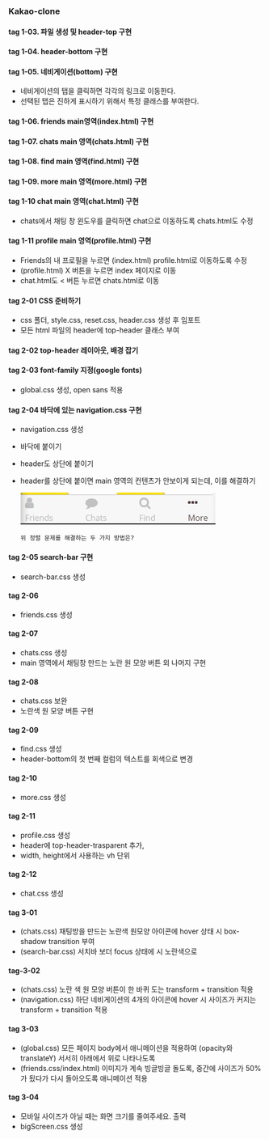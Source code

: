 ### Kakao-clone

#### tag 1-03. 파일 생성 및 header-top 구현

#### tag 1-04. header-bottom 구현

#### tag 1-05. 네비게이션(bottom) 구현

- 네비게이션의 탭을 클릭하면 각각의 링크로 이동한다.
- 선택된 탭은 진하게 표시하기 위해서 특정 클래스를 부여한다.

#### tag 1-06. friends main영역(index.html) 구현

#### tag 1-07. chats main 영역(chats.html) 구현

#### tag 1-08. find main 영역(find.html) 구현

#### tag 1-09. more main 영역(more.html) 구현

#### tag 1-10 chat main 영역(chat.html) 구현

- chats에서 채팅 창 윈도우를 클릭하면 chat으로 이동하도록 chats.html도 수정

#### tag 1-11 profile main 영역(profile.html) 구현

- Friends의 내 프로필을 누르면 (index.html) profile.html로 이동하도록 수정
- (profile.html) X 버튼을 누르면 index 페이지로 이동
- chat.html도 < 버튼 누르면 chats.html로 이동


#### tag 2-01 CSS 준비하기

- css 폴더, style.css, reset.css, header.css 생성 후 임포트
- 모든 html 파일의 header에 top-header 클래스 부여

#### tag 2-02 top-header 레이아웃, 배경 잡기

####  tag 2-03 font-family 지정(google fonts)

- global.css 생성, open sans 적용

#### tag 2-04 바닥에 있는 navigation.css 구현

- navigation.css 생성

- 바닥에 붙이기

- header도 상단에 붙이기

- header를 상단에 붙이면 main 영역의 컨텐츠가 안보이게 되는데, 이를 해결하기

  ![](./review_imgs/problem1-alignment.jpg)

  ```
  위 정렬 문제를 해결하는 두 가지 방법은?
  ```

#### tag 2-05 search-bar 구현 

- search-bar.css 생성

#### tag 2-06

- friends.css 생성

#### tag 2-07

- chats.css 생성
- main 영역에서 채팅창 만드는 노란 원 모양 버튼 외 나머지 구현



#### tag 2-08

- chats.css 보완
- 노란색 원 모양 버튼 구현


#### tag 2-09

- find.css 생성
- header-bottom의 첫 번째 컬럼의 텍스트를 회색으로 변경



#### tag 2-10

- more.css 생성



#### tag 2-11

- profile.css 생성
- header에 top-header-trasparent 추가, 
- width, height에서 사용하는 vh 단위

#### tag 2-12

- chat.css 생성

#### tag 3-01

- (chats.css) 채팅방을 만드는 노란색 원모양 아이콘에 hover 상태 시 box-shadow transition 부여
- (search-bar.css) 서치바 보더 focus 상태에 시 노란색으로

#### tag-3-02

- (chats.css) 노란 색 원 모양 버튼이 한 바퀴 도는 transform + transition 적용
- (navigation.css) 하단 네비게이션의 4개의 아이콘에 hover 시 사이즈가 커지는 transform + transition 적용

#### tag 3-03

- (global.css) 모든 페이지 body에서 애니메이션을 적용하여 (opacity와 translateY) 서서히 아래에서 위로 나타나도록
- (friends.css/index.html) 이미지가 계속 빙글빙글 돌도록, 중간에 사이즈가 50%가 됬다가 다시 돌아오도록 애니메이션 적용

#### tag 3-04

- 모바일 사이즈가 아닐 때는 화면 크기를 줄여주세요. 출력
- bigScreen.css 생성